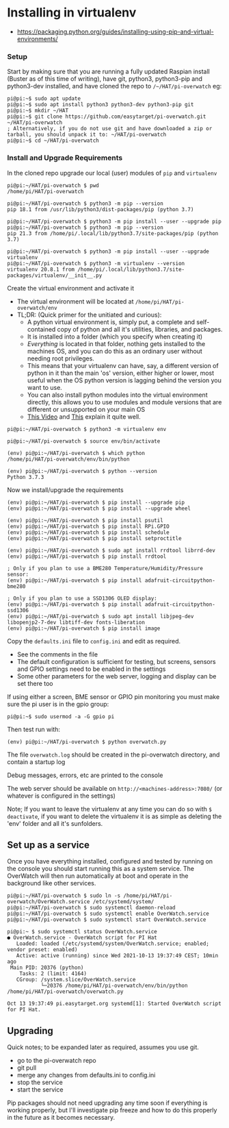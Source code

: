 # Installing in virtualenv
* https://packaging.python.org/guides/installing-using-pip-and-virtual-environments/

### Setup

Start by making sure that you are running a fully updated Raspian install (Buster as of this time of writing), have git, python3, python3-pip and python3-dev installed, and have cloned the repo to `/~/HAT/pi-overwatch` eg:

```console
pi@pi:~$ sudo apt update
pi@pi:~$ sudo apt install python3 python3-dev python3-pip git
pi@pi:~$ mkdir ~/HAT
pi@pi:~$ git clone https://github.com/easytarget/pi-overwatch.git ~/HAT/pi-overwatch
; Alternatively, if you do not use git and have downloaded a zip or tarball, you should unpack it to: ~/HAT/pi-overwatch
pi@pi:~$ cd ~/HAT/pi-overwatch
```

### Install and Upgrade Requirements

In the cloned repo upgrade our local (user) modules of `pip` and `virtualenv`
```console
pi@pi:~/HAT/pi-overwatch $ pwd
/home/pi/HAT/pi-overwatch

pi@pi:~/HAT/pi-overwatch $ python3 -m pip --version
pip 18.1 from /usr/lib/python3/dist-packages/pip (python 3.7)

pi@pi:~/HAT/pi-overwatch $ python3 -m pip install --user --upgrade pip
pi@pi:~/HAT/pi-overwatch $ python3 -m pip --version
pip 21.3 from /home/pi/.local/lib/python3.7/site-packages/pip (python 3.7)

pi@pi:~/HAT/pi-overwatch $ python3 -m pip install --user --upgrade virtualenv
pi@pi:~/HAT/pi-overwatch $ python3 -m virtualenv --version
virtualenv 20.8.1 from /home/pi/.local/lib/python3.7/site-packages/virtualenv/__init__.py
```

Create the virtual environment and activate it
- The virtual environment will be located at `/home/pi/HAT/pi-overwatch/env`
- TL;DR: (Quick primer for the unitiated and curious):
  - A python virtual environment is, simply put, a complete and self-contained copy of python and all it's utilities, libraries, and packages.
  - It is installed into a folder (which you specify when creating it)
  - *Everything* is located in that folder, nothing gets installed to the machines OS, and you can do this as an ordinary user without needing root privileges.
  - This means that your virtualenv can have, say, a different version of python in it than the main 'os' version, either higher or lower, most useful when the OS python version is lagging behind the version you want to use.
  - You can also install python modules into the virtual environment directly, this allows you to use modules and module versions that are different or unsupported on your main OS
  - [This Video](https://www.youtube.com/watch?v=N5vscPTWKOk) and [This](https://www.youtube.com/watch?v=4jt9JPoIDpY) explain it quite well.

```console
pi@pi:~/HAT/pi-overwatch $ python3 -m virtualenv env

pi@pi:~/HAT/pi-overwatch $ source env/bin/activate

(env) pi@pi:~/HAT/pi-overwatch $ which python
/home/pi/HAT/pi-overwatch/env/bin/python

(env) pi@pi:~/HAT/pi-overwatch $ python --version
Python 3.7.3
```

Now we install/upgrade the requirements
```console
(env) pi@pi:~/HAT/pi-overwatch $ pip install --upgrade pip
(env) pi@pi:~/HAT/pi-overwatch $ pip install --upgrade wheel

(env) pi@pi:~/HAT/pi-overwatch $ pip install psutil
(env) pi@pi:~/HAT/pi-overwatch $ pip install RPi.GPIO
(env) pi@pi:~/HAT/pi-overwatch $ pip install schedule
(env) pi@pi:~/HAT/pi-overwatch $ pip install setproctitle

(env) pi@pi:~/HAT/pi-overwatch $ sudo apt install rrdtool librrd-dev
(env) pi@pi:~/HAT/pi-overwatch $ pip install rrdtool

; Only if you plan to use a BME280 Temperature/Humidity/Pressure sensor:
(env) pi@pi:~/HAT/pi-overwatch $ pip install adafruit-circuitpython-bme280

; Only if you plan to use a SSD1306 OLED display:
(env) pi@pi:~/HAT/pi-overwatch $ pip install adafruit-circuitpython-ssd1306
(env) pi@pi:~/HAT/pi-overwatch $ sudo apt install libjpeg-dev libopenjp2-7-dev libtiff-dev fonts-liberation
(env) pi@pi:~/HAT/pi-overwatch $ pip install image
```

Copy the `defaults.ini` file to `config.ini` and edit as required.
- See the comments in the file
- The default configuration is sufficient for testing, but screens, sensors and GPIO settings need to be enabled in the settings
- Some other parameters for the web server, logging and display can be set there too

If using either a screen, BME sensor or GPIO pin monitoring you must make sure the pi user is in the gpio group:
```console
pi@pi:~$ sudo usermod -a -G gpio pi
```

Then test run with:

```console
(env) pi@pi:~/HAT/pi-overwatch $ python overwatch.py
```
The file `overwatch.log` should be created in the pi-overwatch directory, and contain a startup log

Debug messages, errors, etc are printed to the console

The web server should be available on `http://<machines-address>:7080/` (or whatever is configured in the settings)

Note; If you want to leave the virtualenv at any time you can do so with `$ deactivate`, if you want to delete the virtualenv it is as simple as deleting the 'env' folder and all it's sunfolders.

## Set up as a service

Once you have everything installed, configured and tested by running on the console you should start running this as a system service. The OverWatch will then run automatically at boot and operate in the background like other services.

```console
pi@pi:~/HAT/pi-overwatch $ sudo ln -s /home/pi/HAT/pi-overwatch/OverWatch.service /etc/systemd/system/
pi@pi:~/HAT/pi-overwatch $ sudo systemctl daemon-reload
pi@pi:~/HAT/pi-overwatch $ sudo systemctl enable OverWatch.service
pi@pi:~/HAT/pi-overwatch $ sudo systemctl start OverWatch.service

pi@pi:~ $ sudo systemctl status OverWatch.service
● OverWatch.service - OverWatch script for PI Hat
   Loaded: loaded (/etc/systemd/system/OverWatch.service; enabled; vendor preset: enabled)
   Active: active (running) since Wed 2021-10-13 19:37:49 CEST; 10min ago
 Main PID: 20376 (python)
    Tasks: 2 (limit: 4164)
   CGroup: /system.slice/OverWatch.service
           └─20376 /home/pi/HAT/pi-overwatch/env/bin/python /home/pi/HAT/pi-overwatch/overwatch.py

Oct 13 19:37:49 pi.easytarget.org systemd[1]: Started OverWatch script for PI Hat.
```

## Upgrading
Quick notes; to be expanded later as required, assumes you use git.
- go to the pi-overwatch repo
- git pull
- merge any changes from defaults.ini to config.ini
- stop the service
- start the service

Pip packages should not need upgrading any time soon if everything is working properly, but I'll investigate pip freeze and how to do this properly in the future as it becomes necessary.
